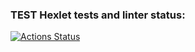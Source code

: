 ### TEST Hexlet tests and linter status:
[![Actions Status](https://github.com/AntiViruS90/python-project-52/actions/workflows/hexlet-check.yml/badge.svg)](https://github.com/AntiViruS90/python-project-52/actions)